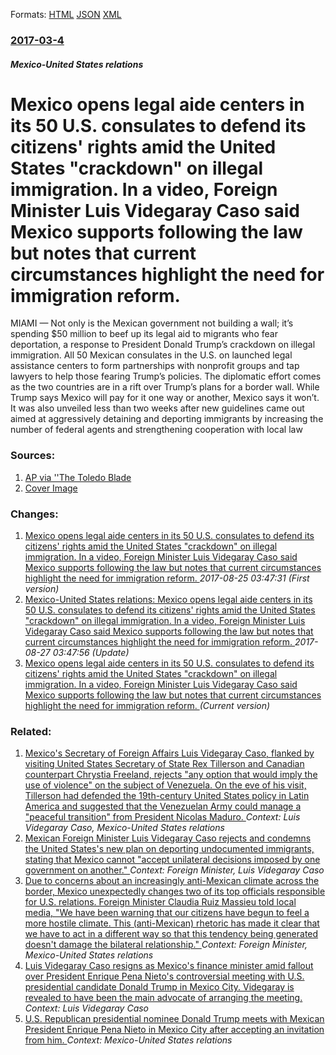
Formats: [HTML](/news/2017/03/4/mexico-opens-legal-aide-centers-in-its-50-u-s-consulates-to-defend-its-citizens-rights-amid-the-united-states-crackdown-on-illegal-immig.html)  [JSON](/news/2017/03/4/mexico-opens-legal-aide-centers-in-its-50-u-s-consulates-to-defend-its-citizens-rights-amid-the-united-states-crackdown-on-illegal-immig.json)  [XML](/news/2017/03/4/mexico-opens-legal-aide-centers-in-its-50-u-s-consulates-to-defend-its-citizens-rights-amid-the-united-states-crackdown-on-illegal-immig.xml)  

### [2017-03-4](/news/2017/03/4/index.md)

##### Mexico-United States relations
# Mexico opens legal aide centers in its 50 U.S. consulates to defend its citizens' rights amid the United States "crackdown" on illegal immigration. In a video, Foreign Minister Luis Videgaray Caso said Mexico supports following the law but notes that current circumstances highlight the need for immigration reform. 

MIAMI — Not only is the Mexican government not building a wall; it’s spending $50 million to beef up its legal aid to migrants who fear deportation, a response to President Donald Trump’s crackdown on illegal immigration. All 50 Mexican consulates in the U.S. on launched legal assistance centers to form partnerships with nonprofit groups and tap lawyers to help those fearing Trump’s policies. The diplomatic effort comes as the two countries are in a rift over Trump’s plans for a border wall. While Trump says Mexico will pay for it one way or another, Mexico says it won’t. It was also unveiled less than two weeks after new guidelines came out aimed at aggressively detaining and deporting immigrants by increasing the number of federal agents and strengthening cooperation with local law


### Sources:

1. [AP via ''The Toledo Blade](http://www.toledoblade.com/Nation/2017/03/03/Mexico-consulates-launch-effort-to-help-migrants.html)
1. [Cover Image](/image/2017/03/03/Mexican-Immigrant-Centers.jpg)

### Changes:

1. [Mexico opens legal aide centers in its 50 U.S. consulates to defend its citizens' rights amid the United States "crackdown" on illegal immigration. In a video, Foreign Minister Luis Videgaray Caso said Mexico supports following the law but notes that current circumstances highlight the need for immigration reform. ](/news/2017/03/4/mexico-opens-legal-aide-centers-in-its-50-u-s-consulates-to-defend-its-citizens-rights-amid-the-united-states-crackdown-on-illegal-immi.md) _2017-08-25 03:47:31 (First version)_
2. [Mexico-United States relations: Mexico opens legal aide centers in its 50 U.S. consulates to defend its citizens' rights amid the United States "crackdown" on illegal immigration. In a video, Foreign Minister Luis Videgaray Caso said Mexico supports following the law but notes that current circumstances highlight the need for immigration reform. ](/news/2017/03/4/mexico-united-states-relations-mexico-opens-legal-aide-centers-in-its-50-u-s-consulates-to-defend-its-citizens-rights-amid-the-united-s.md) _2017-08-27 03:47:56 (Update)_
2. [Mexico opens legal aide centers in its 50 U.S. consulates to defend its citizens' rights amid the United States "crackdown" on illegal immigration. In a video, Foreign Minister Luis Videgaray Caso said Mexico supports following the law but notes that current circumstances highlight the need for immigration reform. ](/news/2017/03/4/mexico-opens-legal-aide-centers-in-its-50-u-s-consulates-to-defend-its-citizens-rights-amid-the-united-states-crackdown-on-illegal-immig.md) _(Current version)_

### Related:

1. [Mexico's Secretary of Foreign Affairs Luis Videgaray Caso, flanked by visiting United States Secretary of State Rex Tillerson and Canadian counterpart Chrystia Freeland, rejects "any option that would imply the use of violence" on the subject of Venezuela. On the eve of his visit, Tillerson had defended the 19th-century United States policy in Latin America and suggested that the Venezuelan Army could manage a "peaceful transition" from President Nicolas Maduro. ](/news/2018/02/2/mexico-s-secretary-of-foreign-affairs-luis-videgaray-caso-flanked-by-visiting-united-states-secretary-of-state-rex-tillerson-and-canadian-c.md) _Context: Luis Videgaray Caso, Mexico-United States relations_
2. [Mexican Foreign Minister Luis Videgaray Caso rejects and condemns the United States's new plan on deporting undocumented immigrants, stating that Mexico cannot "accept unilateral decisions imposed by one government on another." ](/news/2017/02/22/mexican-foreign-minister-luis-videgaray-caso-rejects-and-condemns-the-united-states-s-new-plan-on-deporting-undocumented-immigrants-stating.md) _Context: Foreign Minister, Luis Videgaray Caso_
3. [Due to concerns about an increasingly anti-Mexican climate across the border, Mexico unexpectedly changes two of its top officials responsible for U.S. relations. Foreign Minister Claudia Ruiz Massieu told local media, "We have been warning that our citizens have begun to feel a more hostile climate. This (anti-Mexican) rhetoric has made it clear that we have to act in a different way so that this tendency being generated doesn't damage the bilateral relationship." ](/news/2016/04/5/due-to-concerns-about-an-increasingly-anti-mexican-climate-across-the-border-mexico-unexpectedly-changes-two-of-its-top-officials-responsib.md) _Context: Foreign Minister, Mexico-United States relations_
4. [Luis Videgaray Caso resigns as Mexico's finance minister amid fallout over President Enrique Pena Nieto's controversial meeting with U.S. presidential candidate Donald Trump in Mexico City. Videgaray is revealed to have been the main advocate of arranging the meeting. ](/news/2016/09/7/luis-videgaray-caso-resigns-as-mexico-s-finance-minister-amid-fallout-over-president-enrique-pea-a-nieto-s-controversial-meeting-with-u-s-p.md) _Context: Luis Videgaray Caso_
5. [U.S. Republican presidential nominee Donald Trump meets with Mexican President Enrique Pena Nieto in Mexico City after accepting an invitation from him. ](/news/2016/08/31/u-s-republican-presidential-nominee-donald-trump-meets-with-mexican-president-enrique-pea-a-nieto-in-mexico-city-after-accepting-an-invitat.md) _Context: Mexico-United States relations_
